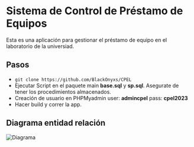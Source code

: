 # Sistema de Control de Préstamo de Equipos
Esta es una aplicación para gestionar el préstamo de equipo en el laboratorio de la universiad.
## Pasos
 - ```git clone https://github.com/BlackOnyxs/CPEL```
 - Ejecutar Script en el paquete main
  __base.sql__ y __sp.sql__. Asegurate de tener los procedimientos almacenados.
 - Creación de usuario en PHPMyadmin user: __admincpel__ pass: __cpel2023__
 - Hacer build y correr la app.

 ## Diagrama entidad relación
![Diagrama](https://github.com/BlackOnyxs/CPEL/assets/44146655/73e51093-c0f0-45a5-a09c-b92fe0897b29)
